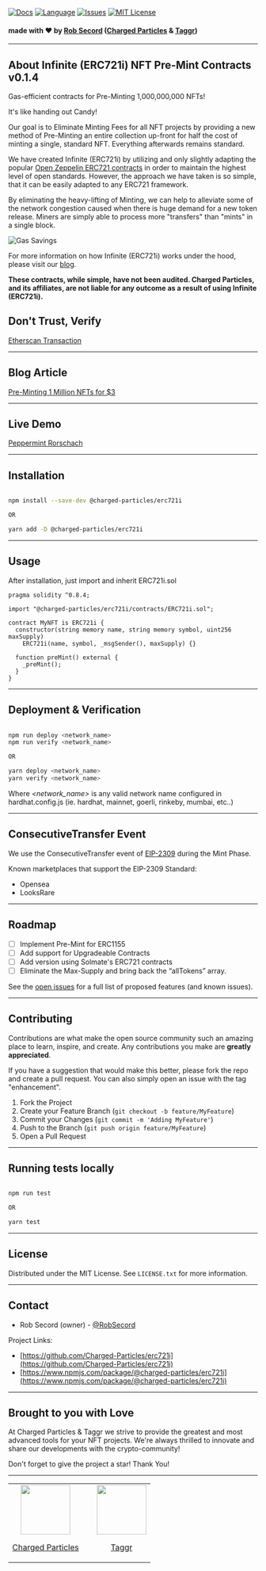 [![Docs][docs-shield]][docs-url]
[![Language][lang-shield]][lang-url]
[![Issues][issues-shield]][issues-url]
[![MIT License][license-shield]][license-url]

#### made with ❤️ by [Rob Secord](https://twitter.com/robsecord) ([Charged Particles](https://charged.fi) & [Taggr](https://taggr.io))


---
## About Infinite (ERC721i) NFT Pre-Mint Contracts v0.1.4

Gas-efficient contracts for Pre-Minting 1,000,000,000 NFTs!

It's like handing out Candy!

Our goal is to Eliminate Minting Fees for all NFT projects by providing a new method of Pre-Minting an entire collection up-front for half the cost of minting a single, standard NFT.  Everything afterwards remains standard.

We have created Infinite (ERC721i) by utilizing and only slightly adapting the popular [Open Zeppelin ERC721 contracts](https://www.openzeppelin.com/contracts) in order to maintain the highest level of open standards. However, the approach we have taken is so simple, that it can be easily adapted to any ERC721 framework.

By eliminating the heavy-lifting of Minting, we can help to alleviate some of the network congestion caused when there is huge demand for a new token release. Miners are simply able to process more "transfers" than "mints" in a single block.

![Gas Savings](measurements_circled.png)

For more information on how Infinite (ERC721i) works under the hood, please visit our [blog](https://medium.com/charged-particles/infinite-erc721i-pre-minting-1-million-nfts-for-3-9a791a1f9a33).

**These contracts, while simple, have not been audited. Charged Particles, and its affiliates, are not liable for any outcome as a result of using Infinite (ERC721i).**


## Don't Trust, Verify

[Etherscan Transaction](https://etherscan.io/tx/0xcbbe7583cd48b019dc2bcff3cd10526029afe966fed6695ef023315f233ebe2d)

---
## Blog Article

[Pre-Minting 1 Million NFTs for $3](https://medium.com/charged-particles/infinite-erc721i-pre-minting-1-million-nfts-for-3-9a791a1f9a33)


---
## Live Demo

[Peppermint Rorschach](https://taggr-nft.web.app/rorschach/)


---
## Installation

```sh

npm install --save-dev @charged-particles/erc721i

OR

yarn add -D @charged-particles/erc721i

```


---
## Usage

After installation, just import and inherit ERC721i.sol

```solidity
pragma solidity ^0.8.4;

import "@charged-particles/erc721i/contracts/ERC721i.sol";

contract MyNFT is ERC721i {
  constructor(string memory name, string memory symbol, uint256 maxSupply)
    ERC721i(name, symbol, _msgSender(), maxSupply) {}

  function preMint() external {
    _preMint();
  }
}

```


---
## Deployment & Verification

```sh

npm run deploy <network_name>
npm run verify <network_name>

OR

yarn deploy <network_name>
yarn verify <network_name>

```
Where _<network_name>_ is any valid network name configured in hardhat.config.js (ie. hardhat, mainnet, goerli, rinkeby, mumbai, etc..)


---
## ConsecutiveTransfer Event

We use the ConsecutiveTransfer event of [EIP-2309](https://eips.ethereum.org/EIPS/eip-2309) during the Mint Phase.

Known marketplaces that support the EIP-2309 Standard:
- Opensea
- LooksRare



---
## Roadmap

- [ ] Implement Pre-Mint for ERC1155
- [ ] Add support for Upgradeable Contracts
- [ ] Add version using Solmate's ERC721 contracts
- [ ] Eliminate the Max-Supply and bring back the “allTokens” array.

See the [open issues](https://github.com/Charged-Particles/erc721i/issues) for a full list of proposed features (and known issues).


---
## Contributing

Contributions are what make the open source community such an amazing place to learn, inspire, and create. Any contributions you make are **greatly appreciated**.

If you have a suggestion that would make this better, please fork the repo and create a pull request. You can also simply open an issue with the tag "enhancement".

1. Fork the Project
2. Create your Feature Branch (`git checkout -b feature/MyFeature`)
3. Commit your Changes (`git commit -m 'Adding MyFeature'`)
4. Push to the Branch (`git push origin feature/MyFeature`)
5. Open a Pull Request


---
## Running tests locally

```sh

npm run test

OR

yarn test

```


---
## License

Distributed under the MIT License. See `LICENSE.txt` for more information.


---
## Contact

- Rob Secord (owner) - [@RobSecord](https://twitter.com/robsecord)

Project Links:
- [https://github.com/Charged-Particles/erc721i](https://github.com/Charged-Particles/erc721i)
- [https://www.npmjs.com/package/@charged-particles/erc721i](https://www.npmjs.com/package/@charged-particles/erc721i)


---
## Brought to you with Love

At Charged Particles & Taggr we strive to provide the greatest and most advanced tools for your NFT projects.
We're always thrilled to innovate and share our developments with the crypto-community!

Don't forget to give the project a star! Thank You!

---

<table style="border:none">
<tr>
<td align="center">
<img src="https://gateway.pinata.cloud/ipfs/QmWzW87dQaRieqGxT3mtAV8xp6JNVxby678gu54aa81Kcz" data-canonical-src="https://gateway.pinata.cloud/ipfs/QmWzW87dQaRieqGxT3mtAV8xp6JNVxby678gu54aa81Kcz" width="100" />

[Charged Particles](https://charged.fi)
</td>
<td>&nbsp;</td>
<td align="center">
<img src="https://gateway.pinata.cloud/ipfs/QmUMA21gu5tVGbADZvd8EAJoAGWvi68mygNUcQ41TYk7LT" data-canonical-src="https://gateway.pinata.cloud/ipfs/QmUMA21gu5tVGbADZvd8EAJoAGWvi68mygNUcQ41TYk7LT" width="100" />

[Taggr](https://taggr.io)
</td>
</tr>
</table>


<!-- https://www.markdownguide.org/basic-syntax/#reference-style-links -->

[docs-shield]: https://img.shields.io/badge/docs-%F0%9F%93%84-blue?style=for-the-badge
[docs-url]: https://docs.charged.fi/erc721i
[lang-shield]: https://img.shields.io/github/languages/top/Charged-Particles/erc721i?style=for-the-badge
[lang-url]: https://github.com/Charged-Particles/erc721i
[issues-shield]: https://img.shields.io/github/issues-raw/Charged-Particles/erc721i?style=for-the-badge
[issues-url]: https://github.com/Charged-Particles/erc721i/issues
[license-shield]: https://img.shields.io/badge/License-MIT-green.svg?style=for-the-badge
[license-url]: https://github.com/Charged-Particles/erc721i/blob/main/LICENSE.txt
